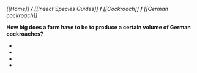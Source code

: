 _[[Home]] **/** [[Insect Species Guides]]_ **/** _[[Cockroach]]_ **/** _[[German cockroach]]_

**How big does a farm have to be to produce a certain volume of German cockroaches?**

-
-
-
-
